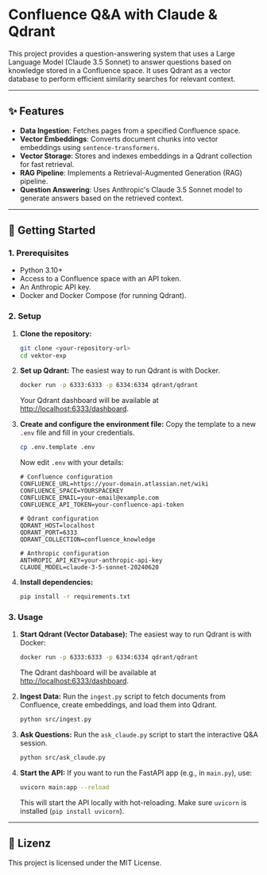 # Confluence Q&A with Claude & Qdrant

This project provides a question-answering system that uses a Large Language Model (Claude 3.5 Sonnet) to answer questions based on knowledge stored in a Confluence space. It uses Qdrant as a vector database to perform efficient similarity searches for relevant context.

---

## ✨ Features

-   **Data Ingestion**: Fetches pages from a specified Confluence space.
-   **Vector Embeddings**: Converts document chunks into vector embeddings using `sentence-transformers`.
-   **Vector Storage**: Stores and indexes embeddings in a Qdrant collection for fast retrieval.
-   **RAG Pipeline**: Implements a Retrieval-Augmented Generation (RAG) pipeline.
-   **Question Answering**: Uses Anthropic's Claude 3.5 Sonnet model to generate answers based on the retrieved context.

---

## 🚀 Getting Started

### 1. Prerequisites

-   Python 3.10+
-   Access to a Confluence space with an API token.
-   An Anthropic API key.
-   Docker and Docker Compose (for running Qdrant).

### 2. Setup

1.  **Clone the repository:**
    ```bash
    git clone <your-repository-url>
    cd vektor-exp
    ```

2.  **Set up Qdrant:**
    The easiest way to run Qdrant is with Docker.
    ```bash
    docker run -p 6333:6333 -p 6334:6334 qdrant/qdrant
    ```
    Your Qdrant dashboard will be available at [http://localhost:6333/dashboard](http://localhost:6333/dashboard).

3.  **Create and configure the environment file:**
    Copy the template to a new `.env` file and fill in your credentials.
    ```bash
    cp .env.template .env
    ```
    Now edit `.env` with your details:
    ```properties
    # Confluence configuration
    CONFLUENCE_URL=https://your-domain.atlassian.net/wiki
    CONFLUENCE_SPACE=YOURSPACEKEY
    CONFLUENCE_EMAIL=your-email@example.com
    CONFLUENCE_API_TOKEN=your-confluence-api-token

    # Qdrant configuration
    QDRANT_HOST=localhost
    QDRANT_PORT=6333
    QDRANT_COLLECTION=confluence_knowledge

    # Anthropic configuration
    ANTHROPIC_API_KEY=your-anthropic-api-key
    CLAUDE_MODEL=claude-3-5-sonnet-20240620
    ```

4.  **Install dependencies:**
    ```bash
    pip install -r requirements.txt
    ```

### 3. Usage

1.  **Start Qdrant (Vector Database):**
    The easiest way to run Qdrant is with Docker:
    ```bash
    docker run -p 6333:6333 -p 6334:6334 qdrant/qdrant
    ```
    The Qdrant dashboard will be available at [http://localhost:6333/dashboard](http://localhost:6333/dashboard).

2.  **Ingest Data:**
    Run the `ingest.py` script to fetch documents from Confluence, create embeddings, and load them into Qdrant.
    ```bash
    python src/ingest.py
    ```

3.  **Ask Questions:**
    Run the `ask_claude.py` script to start the interactive Q\&A session.
    ```bash
    python src/ask_claude.py
    ```

4.  **Start the API:**
    If you want to run the FastAPI app (e.g., in `main.py`), use:
    ```bash
    uvicorn main:app --reload
    ```
    This will start the API locally with hot-reloading. Make sure `uvicorn` is installed (`pip install uvicorn`).

---

## 📝 Lizenz

This project is licensed under the MIT License.
